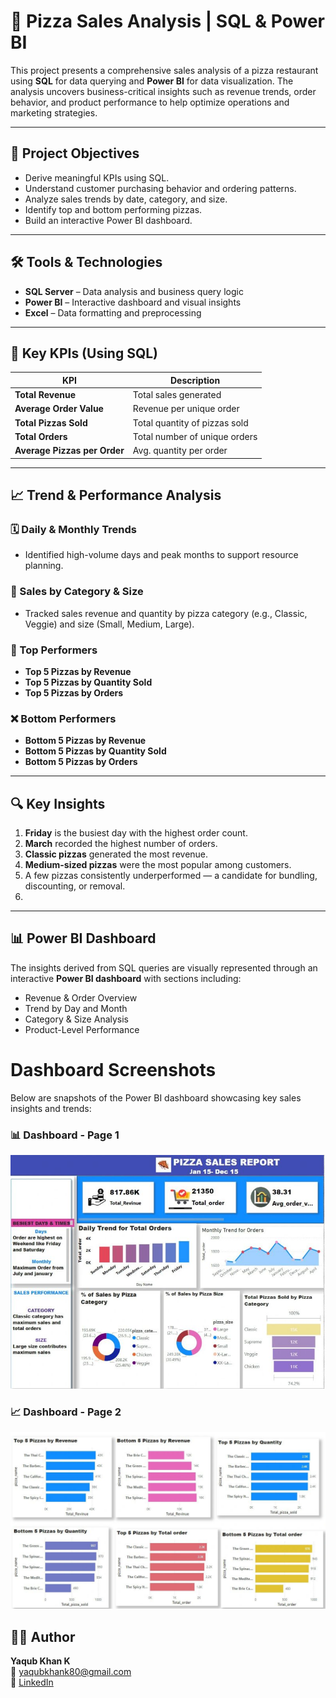 # 🍕 Pizza Sales Analysis | SQL & Power BI

This project presents a comprehensive sales analysis of a pizza restaurant using **SQL** for data querying and **Power BI** for data visualization. The analysis uncovers business-critical insights such as revenue trends, order behavior, and product performance to help optimize operations and marketing strategies.

---

## 📌 Project Objectives

- Derive meaningful KPIs using SQL.
- Understand customer purchasing behavior and ordering patterns.
- Analyze sales trends by date, category, and size.
- Identify top and bottom performing pizzas.
- Build an interactive Power BI dashboard.

---

## 🛠 Tools & Technologies

- **SQL Server** – Data analysis and business query logic
- **Power BI** – Interactive dashboard and visual insights
- **Excel** – Data formatting and preprocessing


---

## 🧮 Key KPIs (Using SQL)

| KPI | Description |
|-----|-------------|
| **Total Revenue** | Total sales generated |
| **Average Order Value** | Revenue per unique order |
| **Total Pizzas Sold** | Total quantity of pizzas sold |
| **Total Orders** | Total number of unique orders |
| **Average Pizzas per Order** | Avg. quantity per order |

---

## 📈 Trend & Performance Analysis

### 🗓️ Daily & Monthly Trends
- Identified high-volume days and peak months to support resource planning.

### 🍕 Sales by Category & Size
- Tracked sales revenue and quantity by pizza category (e.g., Classic, Veggie) and size (Small, Medium, Large).

### 🥇 Top Performers
- **Top 5 Pizzas by Revenue**
- **Top 5 Pizzas by Quantity Sold**
- **Top 5 Pizzas by Orders**

### ❌ Bottom Performers
- **Bottom 5 Pizzas by Revenue**
- **Bottom 5 Pizzas by Quantity Sold**
- **Bottom 5 Pizzas by Orders**

---

## 🔍 Key Insights

1. **Friday** is the busiest day with the highest order count.
2. **March** recorded the highest number of orders.
3. **Classic pizzas** generated the most revenue.
4. **Medium-sized pizzas** were the most popular among customers.
5. A few pizzas consistently underperformed — a candidate for bundling, discounting, or removal.
6. 

---

## 📊 Power BI Dashboard

The insights derived from SQL queries are visually represented through an interactive **Power BI dashboard** with sections including:

- Revenue & Order Overview
- Trend by Day and Month
- Category & Size Analysis
- Product-Level Performance

# Dashboard Screenshots

Below are snapshots of the Power BI dashboard showcasing key sales insights and trends:

### 📊 Dashboard - Page 1
![Pizza Sales Dashboard Page 1](https://github.com/Yaqub-123/Pizza-Sales-Analysis/blob/main/Dashboard.jpeg)

### 📈 Dashboard - Page 2
![Pizza Sales Dashboard Page 2](https://github.com/Yaqub-123/Pizza-Sales-Analysis/blob/main/Dashboards%20Page%202.jpeg)


## 👨‍💻 Author

**Yaqub Khan K**  
📧 yaqubkhank80@gmail.com  
🔗 [LinkedIn](https://www.linkedin.com/in/yaqubkhank)


